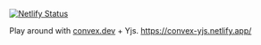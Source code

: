 [![Netlify Status](https://api.netlify.com/api/v1/badges/b250616b-8c8f-42a7-84a4-46cac2122f1b/deploy-status)](https://app.netlify.com/sites/convex-yjs/deploys)

Play around with [convex.dev][convex] + Yjs. <https://convex-yjs.netlify.app/>

[convex]: https://www.convex.dev/
